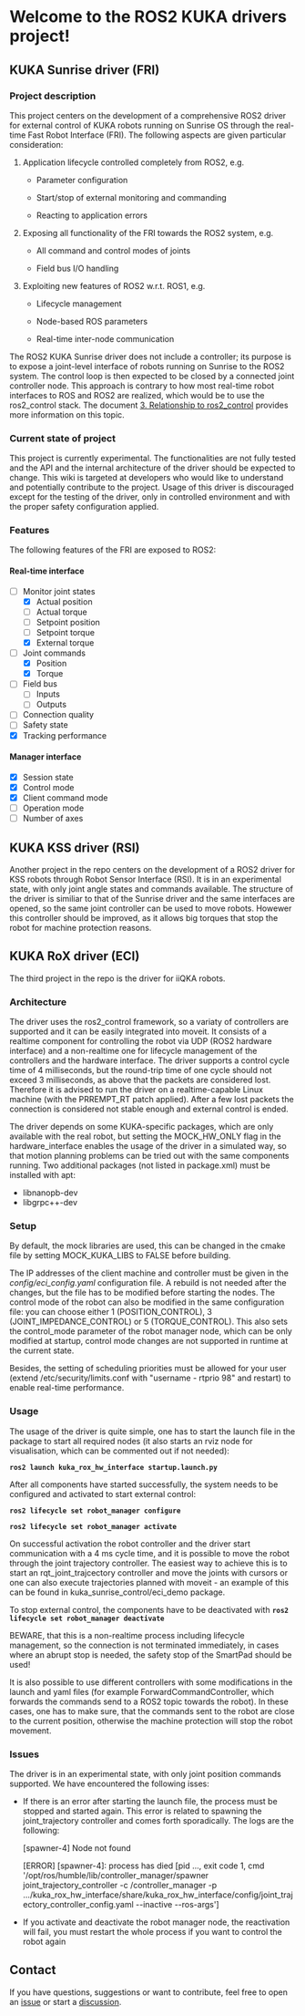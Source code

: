 # Welcome to the ROS2 KUKA drivers project!

## KUKA Sunrise driver (FRI)

### Project description

This project centers on the development of a comprehensive ROS2 driver for external control of KUKA robots running on Sunrise OS through the real-time Fast Robot Interface (FRI). The following aspects are given particular consideration:

1. Application lifecycle controlled completely from ROS2, e.g.
   
   - Parameter configuration
   
   - Start/stop of external monitoring and commanding 
   
   - Reacting to application errors

2. Exposing all functionality of the FRI towards the ROS2 system, e.g.
   
   - All command and control modes of joints
   
   - Field bus I/O handling

3. Exploiting new features of ROS2 w.r.t. ROS1, e.g.
   
   - Lifecycle management
   
   - Node-based ROS parameters
   
   - Real-time inter-node communication

The ROS2 KUKA Sunrise driver does not include a controller; its purpose is to expose a joint-level interface of robots running on Sunrise to the ROS2 system. The control loop is then expected to be closed by a connected joint controller node. This approach is contrary to how most real-time robot interfaces to ROS and ROS2 are realized, which would be to use the ros2\_control stack. The document [3. Relationship to ros2_control](3.-Relationship-to-ros2_control.md) provides more information on this topic.

### Current state of project

This project is currently experimental. The functionalities are not fully tested and the API and the internal architecture of the driver should be expected to change. This wiki is targeted at developers who would like to understand and potentially contribute to the project. Usage of this driver is discouraged except for the testing of the driver, only in controlled environment and with the proper safety configuration applied.

### Features

The following features of the FRI are exposed to ROS2:

#### Real-time interface

- [ ] Monitor joint states
  - [x] Actual position
  - [ ] Actual torque
  - [ ] Setpoint position
  - [ ] Setpoint torque
  - [x] External torque
- [ ] Joint commands
  - [x] Position
  - [x] Torque
- [ ] Field bus
  - [ ] Inputs
  - [ ] Outputs
- [ ] Connection quality
- [ ] Safety state
- [x] Tracking performance

#### Manager interface

- [x] Session state
- [x] Control mode
- [x] Client command mode
- [ ] Operation mode
- [ ] Number of axes

## KUKA KSS driver (RSI)

Another project in the repo centers on the development of a ROS2 driver for KSS robots through Robot Sensor Interface (RSI). It is in an experimental state, with only joint angle states and commands available. The structure of the driver is similiar to that of the Sunrise driver and the same interfaces are opened, so the same joint controller can be used to move robots. Howewer this controller should be improved, as it allows big torques that stop the robot for machine protection reasons.

## KUKA RoX driver (ECI)

The third project in the repo is the driver for iiQKA robots. 

### Architecture

The driver uses the ros2_control framework, so a variaty of controllers are supported and it can be easily integrated into moveit. It consists of a realtime component for controlling the robot via UDP (ROS2 hardware interface) and a non-realtime one for lifecycle management of the controllers and the hardware interface. The driver supports a control cycle time of 4 milliseconds, but the round-trip time of one cycle should not exceed 3 milliseconds, as above that the packets are considered lost. Therefore it is advised to run the driver on a realtime-capable Linux machine (with the PRREMPT_RT patch applied). After a few lost packets the connection is considered not stable enough and external control is ended.

The driver depends on some KUKA-specific packages, which are only available with the real robot, but setting the MOCK_HW_ONLY flag in the hardware_interface enables the usage of the driver in a simulated way, so that motion planning problems can be tried out with the same components running.
Two additional packages (not listed in package.xml) must be installed with apt:
- libnanopb-dev
- libgrpc++-dev

### Setup

By default, the mock libraries are used, this can be changed in the cmake file by setting MOCK_KUKA_LIBS to FALSE before building.

The IP addresses of the client machine and controller must be given in the *config/eci_config.yaml* configuration file. A rebuild is not needed after the changes, but the file has to be modified before starting the nodes. The control mode of the robot can also be modified in the same configuration file: you can choose either 1 (POSITION_CONTROL), 3 (JOINT_IMPEDANCE_CONTROL) or 5 (TORQUE_CONTROL). This also sets the control_mode parameter of the robot manager node, which can be only modified at startup, control mode changes are not supported in runtime at the current state.

Besides, the setting of scheduling priorities must be allowed for your user (extend /etc/security/limits.conf with "username	 -	 rtprio		 98" and restart) to enable real-time performance.

### Usage

The usage of the driver is quite simple, one has to start the launch file in the package to start all required nodes (it also starts an rviz node for visualisation, which can be commented out if not needed):

**`ros2 launch kuka_rox_hw_interface startup.launch.py`**

After all components have started successfully, the system needs to be configured and activated to start external control:

**`ros2 lifecycle set robot_manager configure`**


**`ros2 lifecycle set robot_manager activate`**

On successful activation the robot controller and the driver start communication with a 4 ms cycle time, and it is possible to move the robot through the joint trajectory controller. The easiest way to achieve this is to start an rqt_joint_trajcectory controller and move the joints with cursors or one can also execute trajectories planned with moveit - an example of this can be found in kuka_sunrise_control/eci_demo package.

To stop external control, the components have to be deactivated with **`ros2 lifecycle set robot_manager deactivate`**

BEWARE, that this is a non-realtime process including lifecycle management, so the connection is not terminated immediately, in cases where an abrupt stop is needed, the safety stop of the SmartPad should be used!

It is also possible to use different controllers with some modifications in the launch and yaml files (for example ForwardCommandController, which forwards the commands send to a ROS2 topic towards the robot). In these cases, one has to make sure, that the commands sent to the robot are close to the current position, otherwise the machine protection will stop the robot movement.

### Issues

The driver is in an experimental state, with only joint position commands supported. We have encountered the following isses:
- If there is an error after starting the launch file, the process must be stopped and started again. This error is related to spawning the joint_trajectory controller and comes forth sporadically.
The logs are the following:

    [spawner-4] Node not found

    [ERROR] [spawner-4]: process has died [pid ..., exit code 1, cmd '/opt/ros/humble/lib/controller_manager/spawner joint_trajectory_controller -c /controller_manager -p .../kuka_rox_hw_interface/share/kuka_rox_hw_interface/config/joint_trajectory_controller_config.yaml --inactive --ros-args']

- If you activate and deactivate the robot manager node, the reactivation will fail, you must restart the whole process if you want to control the robot again



## Contact

If you have questions, suggestions or want to contribute, feel free to open an [issue](https://github.com/kroshu/ros2_kuka_sunrise/issues) or start a [discussion](https://github.com/kroshu/ros2_kuka_sunrise/discussions).

